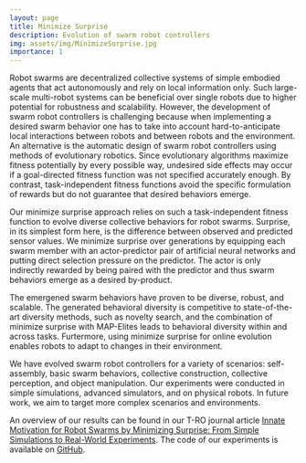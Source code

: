 ```yaml
---
layout: page
title: Minimize Surprise
description: Evolution of swarm robot controllers 
img: assets/img/MinimizeSurprise.jpg
importance: 1
---
```




Robot swarms are decentralized collective systems of simple embodied agents that act autonomously and rely on local information only. Such large-scale multi-robot systems can be beneficial over single robots due to higher potential for robustness and scalability. However, the development of swarm robot controllers is challenging because when implementing a desired swarm behavior one has to take into account hard-to-anticipate local interactions between robots and between robots and the environment. An alternative is the automatic design of swarm robot controllers using methods of evolutionary robotics. 
Since evolutionary algorithms maximize fitness potentially by every possible way, undesired side effects may occur if a goal-directed fitness function was not specified accurately enough. By contrast, task-independent fitness functions avoid the specific formulation of rewards but do not guarantee that desired behaviors emerge. 

Our minimize surprise approach relies on such a task-independent fitness function to evolve diverse collective behaviors for robot swarms. 
Surprise, in its simplest form here, is the difference between observed and predicted sensor values. 
We minimize surprise over generations by equipping each swarm member with an actor-predictor pair of artificial neural networks and putting direct selection pressure on the predictor. 
The actor is only indirectly rewarded by being paired with the predictor and thus swarm behaviors emerge as a desired by-product. 

The emergened swarm behaviors have proven to be diverse, robust, and scalable. 
The generated behavioral diversity is competitive to state-of-the-art diversity methods, such as novelty search, and the combination of minimize surprise with MAP-Elites leads to behavioral diversity within and across tasks. 
Furtermore, using minimize surprise for online evolution enables robots to adapt to changes in their environment. 

We have evolved swarm robot controllers for a variety of scenarios: self-assembly, basic swarm behaviors, collective construction, collective perception, and object manipulation.
Our experiments were conducted in simple simulations, advanced simulators, and on physical robots. 
In future work, we aim to target more complex scenarios and environments. 

An overview of our results can be found in our T-RO journal article <a href="https://ieeexplore.ieee.org/document/9813360/references#references">Innate Motivation for Robot Swarms by Minimizing Surprise: From Simple Simulations to Real-World Experiments</a>.
The code of our experiments is available on <a href="https://github.com/minimize-surprise">GitHub</a>.
